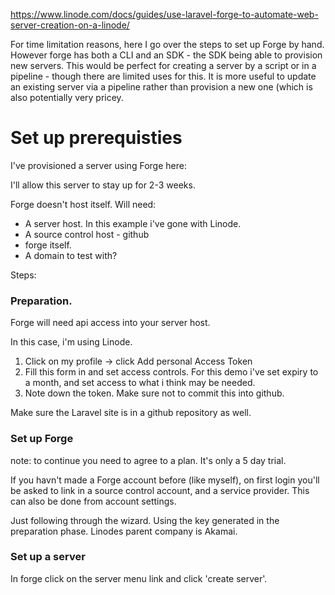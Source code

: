 https://www.linode.com/docs/guides/use-laravel-forge-to-automate-web-server-creation-on-a-linode/

For time limitation reasons, here I go over the steps to set up Forge by hand. However forge has both a CLI and an SDK - the SDK being able to provision new servers. This would be perfect for creating a server by a script or in a pipeline - though there are limited uses for this. It is more useful to update an existing server via a pipeline rather than provision a new one (which is also potentially very pricey. 

# Set up prerequisties

I've provisioned a server using Forge here:

I'll allow this server to stay up for 2-3 weeks.

Forge doesn't host itself. Will need:

- A server host. In this example i've gone with Linode.
- A source control host - github
- forge itself.
- A domain to test with?


Steps:

### Preparation.

Forge will need api access into your server host.

In this case, i'm using Linode.

1. Click on my profile -> click Add personal Access Token
2. Fill this form in and set access controls. For this demo i've set expiry to a month, and set access to what i think may be needed. 
3. Note down the token. Make sure not to commit this into github.

Make sure the Laravel site is in a github repository as well.

### Set up Forge

note: to continue you need to agree to a plan. It's only a 5 day trial.

If you havn't made a Forge account before (like myself), on first login you'll be asked to link in a source control account, and a service provider. This can also be done from account settings.

Just following through the wizard. Using the key generated in the preparation phase. Linodes parent company is Akamai.

### Set up a server

In forge click on the server menu link and click 'create server'.



